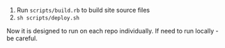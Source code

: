 1. Run `scripts/build.rb` to build site source files
2. `sh scripts/deploy.sh`

Now it is designed to run on each repo individually. If need to run locally - be careful.
